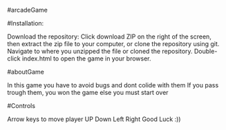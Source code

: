#arcadeGame

#Installation:

Download the repository:
Click download ZIP on the right of the screen, then extract the zip file to your computer, or clone the repository using git.
Navigate to where you unzipped the file or cloned the repository.
Double-click index.html to open the game in your browser.


#aboutGame

In this game you have to avoid bugs and dont colide with them 
If you pass trough them, you won the game else you must start over

#Controls

Arrow keys to move player 
UP Down Left Right
Good Luck :))



